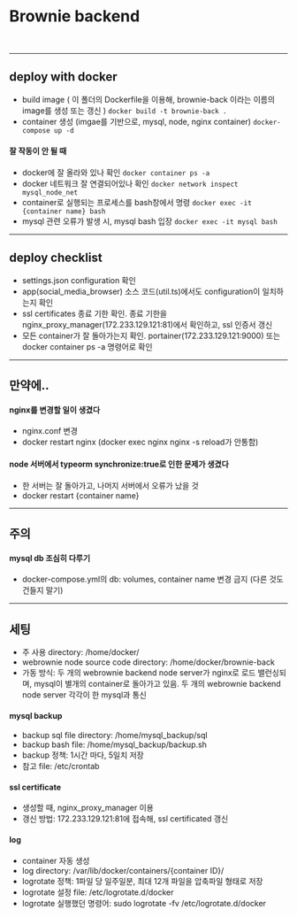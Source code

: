 # Brownie backend
</br>

---
## deploy with docker
- build image ( 이 폴더의 Dockerfile을 이용해, brownie-back 이라는 이름의 image를 생성 또는 갱신 )
``` docker build -t brownie-back . ```  
- container 생성 (imgae를 기반으로, mysql, node, nginx container)
``` docker-compose up -d ```  

#### 잘 작동이 안 될 때
- docker에 잘 올라와 있나 확인
``` docker container ps -a ```
- docker 네트워크 잘 연결되어있나 확인
``` docker network inspect mysql_node_net ```
- container로 실행되는 프로세스를 bash창에서 명령
``` docker exec -it {container name} bash ```
- mysql 관련 오류가 발생 시, mysql bash 입장
``` docker exec -it mysql bash ```

---

## deploy checklist
- settings.json configuration 확인
- app(social_media_browser) 소스 코드(util.ts)에서도 configuration이 일치하는지 확인
- ssl certificates 종료 기한 확인. 종료 기한을 nginx_proxy_manager(172.233.129.121:81)에서 확인하고, ssl 인증서 갱신
- 모든 container가 잘 돌아가는지 확인. portainer(172.233.129.121:9000) 또는 docker container ps -a 명령어로 확인

---

## 만약에..
#### nginx를 변경할 일이 생겼다
- nginx.conf 변경
- docker restart nginx (docker exec nginx nginx -s reload가 안통함)
#### node 서버에서 typeorm synchronize:true로 인한 문제가 생겼다
- 한 서버는 잘 돌아가고, 나머지 서버에서 오류가 났을 것
- docker restart {container name}
---
## 주의
#### mysql db 조심히 다루기
- docker-compose.yml의 db: volumes, container name 변경 금지 (다른 것도 건들지 말기)
---

## 세팅
- 주 사용 directory: /home/docker/
- webrownie node source code directory: /home/docker/brownie-back
- 가동 방식: 두 개의 webrownie backend node server가 nginx로 로드 밸런싱되며, mysql이 별개의 container로 돌아가고 있음. 두 개의 webrownie backend node server 각각이 한 mysql과 통신
#### mysql backup
- backup sql file directory: /home/mysql_backup/sql
- backup bash file: /home/mysql_backup/backup.sh
- backup 정책: 1시간 마다, 5일치 저장
- 참고 file: /etc/crontab

#### ssl certificate
- 생성할 때, nginx_proxy_manager 이용
- 갱신 방법: 172.233.129.121:81에 접속해, ssl certificated 갱신

#### log
- container 자동 생성
- log directory: /var/lib/docker/containers/{container ID}/
- logrotate 정책: 1파일 당 일주일분, 최대 12개 파일을 압축파일 형태로 저장
- logrotate 설정 file: /etc/logrotate.d/docker 
- logrotate 실행했던 명령어: sudo logrotate -fv /etc/logrotate.d/docker